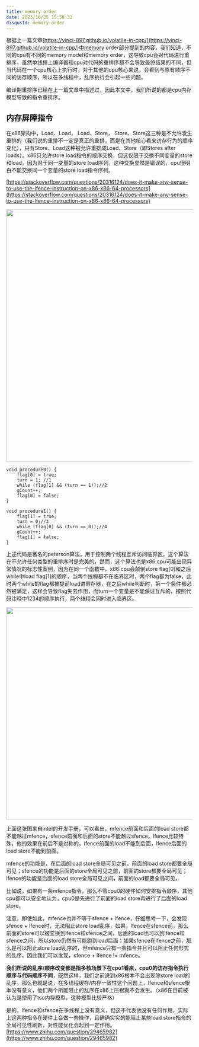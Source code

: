```yaml
---
title: memory order
date: 2023/10/25 15:58:32
disqusId: memory-order
---
```

根据上一篇文章[https://vinci-897.github.io/volatile-in-cpp/](https://vinci-897.github.io/volatile-in-cpp/)中memory order部分提到的内容，我们知道，不同的cpu有不同的memory model和memory order，这导致cpu会对代码进行重排序，虽然单线程上编译器和cpu对代码的重排序都不会导致最终结果的不同，但当代码在一个cpu核心上执行时，对于其他的cpu核心来说，会看到与原有顺序不同的访存顺序，所以在多线程中，乱序执行会引起一些问题。

编译期重排序已经在上一篇文章中描述过，因此本文中，我们所说的都是cpu内存模型导致的指令重排序。
## 内存屏障指令
在x86架构中，Load、Load， Load、Store， Store、Store这三种是不允许发生重排的（我们说的重排不一定是真正的重排，而是在其他核心看来访存行为的顺序变化），只有Store、Load这种被允许重排成Load、Store（即Stores after loads）。x86只允许store load指令的顺序交换，但这仅限于交换不同变量的store和load，因为对于同一变量的store load序列，这种交换显然是错误的，cpu很明白不能交换同一个变量的store load指令序列。

[https://stackoverflow.com/questions/20316124/does-it-make-any-sense-to-use-the-lfence-instruction-on-x86-x86-64-processors](https://stackoverflow.com/questions/20316124/does-it-make-any-sense-to-use-the-lfence-instruction-on-x86-x86-64-processors)

<img width="682" src="https://github.com/vinci-897/vinci-897.github.io/assets/55838224/908b97ee-a695-4496-a8b0-ed97fd3508dc">

```
void procedure0() {
    flag[0] = true;
    turn = 1; //1
    while (flag[1] && (turn == 1));//2
    gCount++;
    flag[0] = false;
}

void procedure1() {
    flag[1] = true;
    turn = 0;//3
    while (flag[0] && (turn == 0));//4
    gCount++;
    flag[1] = false;
}
```

上述代码是著名的peterson算法，用于控制两个线程互斥访问临界区，这个算法在不允许任何类型的重排序时是完美的，然而，这个算法也是x86 cpu可能出现异常情况的标志性案例，因为在同一个函数中，x86 cpu会颠倒store flag[0]和之后while中load flag[1]的顺序，当两个线程都不在临界区时，两个flag都为false，此时两个while的flag都被提前load进寄存器，在之后while判断时，第一个条件都必然被满足，这样会导致flag失去作用，而turn一个变量是不能保证互斥的，按照代码注释中1234的顺序执行，两个线程会同时进入临界区。

<img width="573" src="https://github.com/vinci-897/vinci-897.github.io/assets/55838224/f366a564-6b9d-4d44-b8ab-15ab7ebf5f6e">

上面这张图来自intel的开发手册，可以看出，mfence前面和后面的load store都不能越过mfence，sfence前面和后面的store不能越过sfence，lfence比较特殊，他的效果在前后不是对称的，lfence前面的load不能到后面，lfence后面的load store不能到前面。

mfence的功能是，在后面的load store全局可见之前，前面的load store都要全局可见；sfence的功能是后面的store全局可见之前，前面的store都要全局可见；lfence的功能是后面的load store全局可见之间，前面的load都要全局可见。

比如说，如果有一条mfence指令，那么不管cpu0的硬件如何安排指令顺序，其他cpu都可以安全地认为，cpu0是先进行了前面的load store再进行了后面的load store。

注意，即使如此，mfence也并不等于sfence + lfence，仔细思考一下，会发现sfence + lfence时，无法阻止store load乱序，如果，lfence在sfence前，那么前面的store可以被变换到lfence和sfence之间，后面的load也可以到lfence和sfence之间，所以store仍然有可能跑到load后面；如果sfence在lfence之前，那么是可以阻止store load乱序的，但mfence只有一条指令并且可以阻止任何形式的乱序，因此我们可以发现，sfence + lfence != mfence。

**我们所说的乱序/顺序改变都是指多核场景下在cpu1看来，cpu0的访存指令执行顺序与代码顺序不同**，既然这样，我们之前说到x86根本不会出现除store load的乱序，那么也就是说，在多线程缓存/内存一致性这个问题上，lfence和sfence根本没有意义，他们两个所能阻止的乱序在x86上压根就不会发生。（x86在目前被认为是使用了tso内存模型，这种模型比较严格）

是的，lfence和sfence在多线程上没有意义，但这不代表他没有任何作用，实际上这两种指令在硬件上会做一些操作，且确确实实的能阻止某些load store指令的全局可见性刷新，对性能优化会起到一定作用。[https://www.zhihu.com/question/29465982](https://www.zhihu.com/question/29465982)



